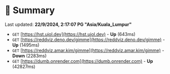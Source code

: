 # 📖 Summary
Last updated: **22/9/2024, 2:17:07 PG "Asia/Kuala_Lumpur"**

- `GET` [https://hst.ujol.dev](https://hst.ujol.dev) - **Up** (643ms)
- `GET` [https://reddviz.deno.dev/gimme](https://reddviz.deno.dev/gimme) - **Up** (1495ms)
- `GET` [https://reddviz.amar.kim/gimme](https://reddviz.amar.kim/gimme) - **Down** (2283ms)
- `GET` [https://dumb.onrender.com](https://dumb.onrender.com) - **Up** (42827ms)
